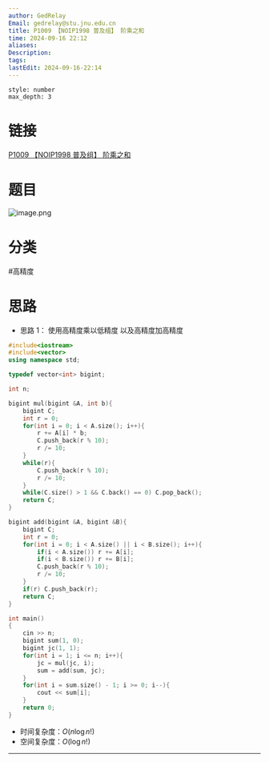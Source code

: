 ```yaml
---
author: GedRelay
Email: gedrelay@stu.jnu.edu.cn
title: P1009 【NOIP1998 普及组】 阶乘之和
time: 2024-09-16 22:12
aliases: 
Description: 
tags: 
lastEdit: 2024-09-16-22:14
---
```


```toc
style: number
max_depth: 3
```

# 链接
[P1009 【NOIP1998 普及组】 阶乘之和](https://www.luogu.com.cn/problem/P1009) 

# 题目
![image.png](https://ged-pic-bed.oss-cn-guangzhou.aliyuncs.com/img/202409162212626.png)


# 分类
#高精度 

# 思路
- 思路 1：
使用高精度乘以低精度
以及高精度加高精度


```cpp
#include<iostream>
#include<vector>
using namespace std;

typedef vector<int> bigint;

int n;

bigint mul(bigint &A, int b){
    bigint C;
    int r = 0;
    for(int i = 0; i < A.size(); i++){
        r += A[i] * b;
        C.push_back(r % 10);
        r /= 10;
    }
    while(r){
        C.push_back(r % 10);
        r /= 10;
    }
    while(C.size() > 1 && C.back() == 0) C.pop_back();
    return C;
}

bigint add(bigint &A, bigint &B){
    bigint C;
    int r = 0;
    for(int i = 0; i < A.size() || i < B.size(); i++){
        if(i < A.size()) r += A[i];
        if(i < B.size()) r += B[i];
        C.push_back(r % 10);
        r /= 10;
    }
    if(r) C.push_back(r);
    return C;
}

int main()
{
    cin >> n;
    bigint sum(1, 0);
    bigint jc(1, 1);
	for(int i = 1; i <= n; i++){
	    jc = mul(jc, i);
	    sum = add(sum, jc);
	}
	for(int i = sum.size() - 1; i >= 0; i--){
	    cout << sum[i];
	}
	return 0;
}
```


- 时间复杂度：${O\left( n \log n!\right)  }$ 
- 空间复杂度：${O\left( \log n! \right)  }$ 


---

